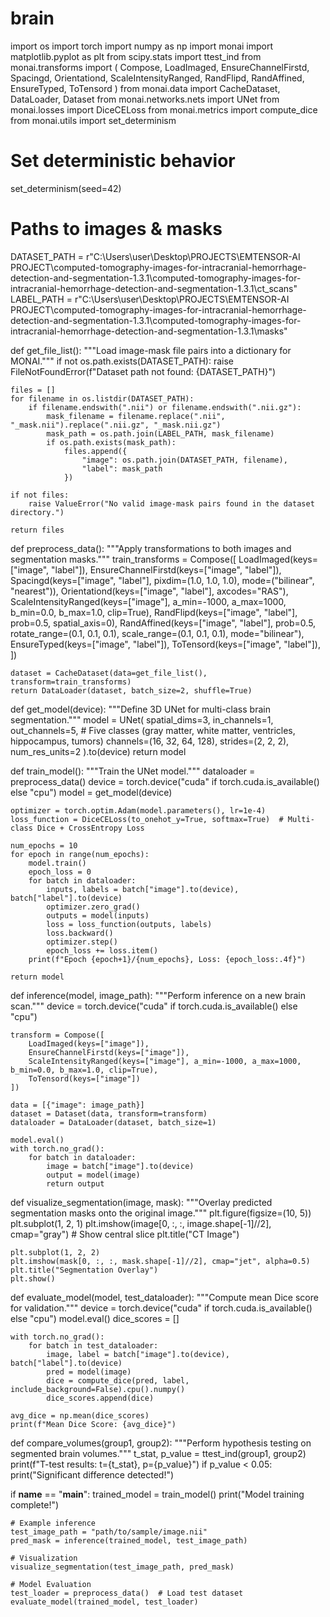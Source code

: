 # brain
import os
import torch
import numpy as np
import monai
import matplotlib.pyplot as plt
from scipy.stats import ttest_ind
from monai.transforms import (
    Compose, LoadImaged, EnsureChannelFirstd, Spacingd, Orientationd, ScaleIntensityRanged,
    RandFlipd, RandAffined, EnsureTyped, ToTensord
)
from monai.data import CacheDataset, DataLoader, Dataset
from monai.networks.nets import UNet
from monai.losses import DiceCELoss
from monai.metrics import compute_dice
from monai.utils import set_determinism

# Set deterministic behavior
set_determinism(seed=42)

# Paths to images & masks
DATASET_PATH = r"C:\Users\user\Desktop\PROJECTS\EMTENSOR-AI PROJECT\computed-tomography-images-for-intracranial-hemorrhage-detection-and-segmentation-1.3.1\computed-tomography-images-for-intracranial-hemorrhage-detection-and-segmentation-1.3.1\ct_scans"
LABEL_PATH = r"C:\Users\user\Desktop\PROJECTS\EMTENSOR-AI PROJECT\computed-tomography-images-for-intracranial-hemorrhage-detection-and-segmentation-1.3.1\computed-tomography-images-for-intracranial-hemorrhage-detection-and-segmentation-1.3.1\masks"

def get_file_list():
    """Load image-mask file pairs into a dictionary for MONAI."""
    if not os.path.exists(DATASET_PATH):
        raise FileNotFoundError(f"Dataset path not found: {DATASET_PATH}")

    files = []
    for filename in os.listdir(DATASET_PATH):
        if filename.endswith(".nii") or filename.endswith(".nii.gz"):
            mask_filename = filename.replace(".nii", "_mask.nii").replace(".nii.gz", "_mask.nii.gz")
            mask_path = os.path.join(LABEL_PATH, mask_filename)
            if os.path.exists(mask_path):
                files.append({
                    "image": os.path.join(DATASET_PATH, filename),
                    "label": mask_path
                })

    if not files:
        raise ValueError("No valid image-mask pairs found in the dataset directory.")

    return files

def preprocess_data():
    """Apply transformations to both images and segmentation masks."""
    train_transforms = Compose([
        LoadImaged(keys=["image", "label"]),
        EnsureChannelFirstd(keys=["image", "label"]),
        Spacingd(keys=["image", "label"], pixdim=(1.0, 1.0, 1.0), mode=("bilinear", "nearest")),
        Orientationd(keys=["image", "label"], axcodes="RAS"),
        ScaleIntensityRanged(keys=["image"], a_min=-1000, a_max=1000, b_min=0.0, b_max=1.0, clip=True),
        RandFlipd(keys=["image", "label"], prob=0.5, spatial_axis=0),
        RandAffined(keys=["image", "label"], prob=0.5, rotate_range=(0.1, 0.1, 0.1), scale_range=(0.1, 0.1, 0.1), mode="bilinear"),
        EnsureTyped(keys=["image", "label"]),
        ToTensord(keys=["image", "label"]),
    ])
    
    dataset = CacheDataset(data=get_file_list(), transform=train_transforms)
    return DataLoader(dataset, batch_size=2, shuffle=True)

def get_model(device):
    """Define 3D UNet for multi-class brain segmentation."""
    model = UNet(
        spatial_dims=3, 
        in_channels=1, 
        out_channels=5,  # Five classes (gray matter, white matter, ventricles, hippocampus, tumors)
        channels=(16, 32, 64, 128), 
        strides=(2, 2, 2),
        num_res_units=2
    ).to(device)
    return model

def train_model():
    """Train the UNet model."""
    dataloader = preprocess_data()
    device = torch.device("cuda" if torch.cuda.is_available() else "cpu")
    model = get_model(device)
    
    optimizer = torch.optim.Adam(model.parameters(), lr=1e-4)
    loss_function = DiceCELoss(to_onehot_y=True, softmax=True)  # Multi-class Dice + CrossEntropy Loss

    num_epochs = 10
    for epoch in range(num_epochs):
        model.train()
        epoch_loss = 0
        for batch in dataloader:
            inputs, labels = batch["image"].to(device), batch["label"].to(device)
            optimizer.zero_grad()
            outputs = model(inputs)
            loss = loss_function(outputs, labels)
            loss.backward()
            optimizer.step()
            epoch_loss += loss.item()
        print(f"Epoch {epoch+1}/{num_epochs}, Loss: {epoch_loss:.4f}")

    return model

def inference(model, image_path):
    """Perform inference on a new brain scan."""
    device = torch.device("cuda" if torch.cuda.is_available() else "cpu")

    transform = Compose([
        LoadImaged(keys=["image"]),
        EnsureChannelFirstd(keys=["image"]),
        ScaleIntensityRanged(keys=["image"], a_min=-1000, a_max=1000, b_min=0.0, b_max=1.0, clip=True),
        ToTensord(keys=["image"])
    ])
    
    data = [{"image": image_path}]
    dataset = Dataset(data, transform=transform)
    dataloader = DataLoader(dataset, batch_size=1)
    
    model.eval()
    with torch.no_grad():
        for batch in dataloader:
            image = batch["image"].to(device)
            output = model(image)
            return output

def visualize_segmentation(image, mask):
    """Overlay predicted segmentation masks onto the original image."""
    plt.figure(figsize=(10, 5))
    plt.subplot(1, 2, 1)
    plt.imshow(image[0, :, :, image.shape[-1]//2], cmap="gray")  # Show central slice
    plt.title("CT Image")
    
    plt.subplot(1, 2, 2)
    plt.imshow(mask[0, :, :, mask.shape[-1]//2], cmap="jet", alpha=0.5)
    plt.title("Segmentation Overlay")
    plt.show()

def evaluate_model(model, test_dataloader):
    """Compute mean Dice score for validation."""
    device = torch.device("cuda" if torch.cuda.is_available() else "cpu")
    model.eval()
    dice_scores = []
    
    with torch.no_grad():
        for batch in test_dataloader:
            image, label = batch["image"].to(device), batch["label"].to(device)
            pred = model(image)
            dice = compute_dice(pred, label, include_background=False).cpu().numpy()
            dice_scores.append(dice)
    
    avg_dice = np.mean(dice_scores)
    print(f"Mean Dice Score: {avg_dice}")

def compare_volumes(group1, group2):
    """Perform hypothesis testing on segmented brain volumes."""
    t_stat, p_value = ttest_ind(group1, group2)
    print(f"T-test results: t={t_stat}, p={p_value}")
    if p_value < 0.05:
        print("Significant difference detected!")

if __name__ == "__main__":
    trained_model = train_model()
    print("Model training complete!")
    
    # Example inference
    test_image_path = "path/to/sample/image.nii"
    pred_mask = inference(trained_model, test_image_path)
    
    # Visualization
    visualize_segmentation(test_image_path, pred_mask)
    
    # Model Evaluation
    test_loader = preprocess_data()  # Load test dataset
    evaluate_model(trained_model, test_loader)
